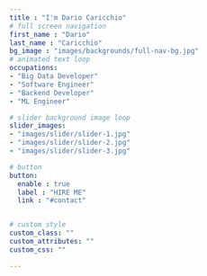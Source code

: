 ```yaml
---
title : "I'm Dario Caricchio"
# full screen navigation
first_name : "Dario"
last_name : "Caricchio"
bg_image : "images/backgrounds/full-nav-bg.jpg"
# animated text loop
occupations:
- "Big Data Developer"
- "Software Engineer"
- "Backend Developer"
- "ML Engineer"

# slider background image loop
slider_images:
- "images/slider/slider-1.jpg"
- "images/slider/slider-2.jpg"
- "images/slider/slider-3.jpg"

# button
button:
  enable : true
  label : "HIRE ME"
  link : "#contact"


# custom style
custom_class: ""
custom_attributes: ""
custom_css: ""

---
```

